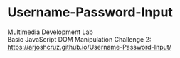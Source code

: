 # Username-Password-Input
Multimedia Development Lab <br>
Basic JavaScript DOM Manipulation Challenge 2: <br>
https://arjoshcruz.github.io/Username-Password-Input/
